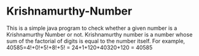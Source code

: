 # Krishnamurthy-Number
  This is a simple java program to check whether a given number is a Krishnamurthy Number or not.
  Krishnamurthy number is a number whose sum of the factorial of digits is equal to the number itself.
  For example,
  40585=4!+0!+5!+8!+5!
       = 24+1+120+40320+120
       = 40585
